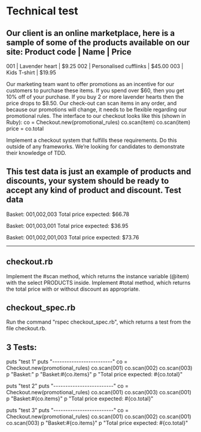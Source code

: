 # Technical test

Our client is an online marketplace, here is a sample of some of the products available on our site:
Product code  | Name                   | Price
----------------------------------------------------------
001           | Lavender heart         | $9.25
002           | Personalised cufflinks | $45.00
003           | Kids T-shirt           | $19.95


Our marketing team want to offer promotions as an incentive for our customers to purchase these items.
If you spend over $60, then you get 10% off of your purchase. If you buy 2 or more lavender hearts then the price drops to $8.50.
Our check-out can scan items in any order, and because our promotions will change, it needs to be flexible regarding our promotional rules.
The interface to our checkout looks like this (shown in Ruby):
co = Checkout.new(promotional_rules)
co.scan(item)
co.scan(item)
price = co.total

Implement a checkout system that fulfills these requirements. Do this outside of any frameworks. We’re looking for candidates to demonstrate their knowledge of TDD.

This test data is just an example of products and discounts, your system should be ready to accept any kind of product and discount.
Test data
---------
Basket: 001,002,003
Total price expected: $66.78

Basket: 001,003,001
Total price expected: $36.95

Basket: 001,002,001,003
Total price expected: $73.76

--------------------------------------------------------------------------------------------------------

## <strong>checkout.rb</strong>

Implement the #scan method, which returns the instance variable (@item) with the select PRODUCTS inside.
Implement #total method, which returns the total price with or without discount as appropriate.


## <strong>checkout_spec.rb</strong>

Run the command "rspec checkout_spec.rb", which returns a test from the file checkout.rb.

## 3 Tests: 

puts "test 1"
puts "-------------------------"
co = Checkout.new(promotional_rules)
co.scan(001)
co.scan(002)
co.scan(003)
p "Basket:" 
p "Basket:#{co.items}"
p "Total price expected: #{co.total}"

puts "test 2"
puts "-------------------------"
co = Checkout.new(promotional_rules)
co.scan(001)
co.scan(003)
co.scan(001)
p "Basket:#{co.items}"
p "Total price expected: #{co.total}"

puts "test 3"
puts "-------------------------"
co = Checkout.new(promotional_rules)
co.scan(001)
co.scan(002)
co.scan(001)
co.scan(003)
p "Basket:#{co.items}"
p "Total price expected: #{co.total}"
